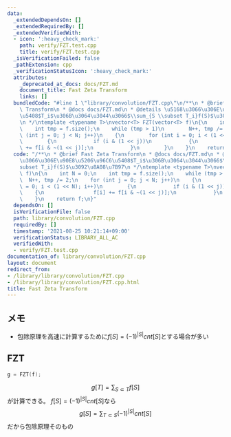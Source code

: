```yaml
---
data:
  _extendedDependsOn: []
  _extendedRequiredBy: []
  _extendedVerifiedWith:
  - icon: ':heavy_check_mark:'
    path: verify/FZT.test.cpp
    title: verify/FZT.test.cpp
  _isVerificationFailed: false
  _pathExtension: cpp
  _verificationStatusIcon: ':heavy_check_mark:'
  attributes:
    _deprecated_at_docs: docs/FZT.md
    document_title: Fast Zeta Transform
    links: []
  bundledCode: "#line 1 \"library/convolution/FZT.cpp\"\n/**\n * @brief Fast Zeta\
    \ Transform\n * @docs docs/FZT.md\n * @details \u5168\u3066\u306E\u90E8\u5206\u96C6\
    \u5408$T_i$\u306B\u3064\u3044\u3066$\\sum_{S \\subset T_i}f(S)$\u3092\u8A08\u7B97\
    \n */\ntemplate <typename T>\nvector<T> FZT(vector<T> f)\n{\n    int N = 0;\n\
    \    int tmp = f.size();\n    while (tmp > 1)\n        N++, tmp /= 2;\n    for\
    \ (int j = 0; j < N; j++)\n    {\n        for (int i = 0; i < (1 << N); i++)\n\
    \        {\n            if (i & (1 << j))\n            {\n                f[i]\
    \ += f[i & ~(1 << j)];\n            }\n        }\n    }\n    return f;\n}\n"
  code: "/**\n * @brief Fast Zeta Transform\n * @docs docs/FZT.md\n * @details \u5168\
    \u3066\u306E\u90E8\u5206\u96C6\u5408$T_i$\u306B\u3064\u3044\u3066$\\sum_{S \\\
    subset T_i}f(S)$\u3092\u8A08\u7B97\n */\ntemplate <typename T>\nvector<T> FZT(vector<T>\
    \ f)\n{\n    int N = 0;\n    int tmp = f.size();\n    while (tmp > 1)\n      \
    \  N++, tmp /= 2;\n    for (int j = 0; j < N; j++)\n    {\n        for (int i\
    \ = 0; i < (1 << N); i++)\n        {\n            if (i & (1 << j))\n        \
    \    {\n                f[i] += f[i & ~(1 << j)];\n            }\n        }\n\
    \    }\n    return f;\n}"
  dependsOn: []
  isVerificationFile: false
  path: library/convolution/FZT.cpp
  requiredBy: []
  timestamp: '2021-08-25 10:21:14+09:00'
  verificationStatus: LIBRARY_ALL_AC
  verifiedWith:
  - verify/FZT.test.cpp
documentation_of: library/convolution/FZT.cpp
layout: document
redirect_from:
- /library/library/convolution/FZT.cpp
- /library/library/convolution/FZT.cpp.html
title: Fast Zeta Transform
---
```

## メモ
- 包除原理を高速に計算するために$f[S] = (-1)^{|S|}cnt[S]$とする場合が多い

## FZT
```c++
g = FZT(f);
```
$$
g[T] = \sum_{S \subset T}f[S]
$$
が計算できる。
$f[S] = (-1)^{|S|}cnt[S]$なら
$$
g[S] = \sum_{T \subset S}(-1)^{|S|}cnt[S]
$$
だから包除原理そのもの
